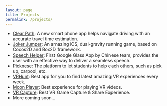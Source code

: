 ```yaml
---
layout: page
title: Projects
permalink: /projects/
---
```


* [Clear Path](http://usunyu.com/ClearPath/): A new smart phone app helps navigate driving with an accurate travel time estimation.
* [Joker Jumper](http://usunyu.com/JokerJumper/): An amazing iOS, dual-gravity running game, based on Cocos2D and Box2D framework.
* [Speech Helper](https://scv-slide.appspot.com/): First Google Glass App by Chinese team, provides the user with an effective way to deliver a seamless speech.
* [Picknese](https://picknese.herokuapp.com/): The platform to let students to help each others, such as pick up, carpool, etc.
* [VRHunt](https://play.google.com/store/apps/details?id=com.vrexplorer.vrhunt): Best app for you to find latest amazing VR experiences every week.
* [Moon Player](http://www.moonplayerapp.com/): Best experience for playing VR videos.
* [VR Capture](https://github.com/RockVR/VRCapture): Best VR Game Capture & Share Experience.
* More coming soon...